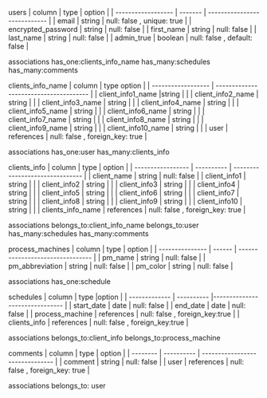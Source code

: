 
users
| column             | type    | option                       | 
| ------------------ | ------- | ---------------------------- | 
| email              | string  | null: false , unique: true   | 
| encrypted_password | string  | null: false                  | 
| first_name         | string  | null: false                  | 
| last_name          | string  | null: false                  | 
| admin_true         | boolean | null: false , default: false | 

associations
has_one:clients_info_name
has_many:schedules
has_many:comments

clients_info_name
| column             | type   option                                | 
| ------------------ | --------------------------------------       | 
| client_info1_name  |string      |                                 | 
| client_info2_name  | string     |                                 | 
| client_info3_name  | string     |                                 | 
| client_info4_name  | string     |                                 | 
| client_info5_name  | string     |                                 | 
| client_info6_name  | string     |                                 | 
| client_info7_name  | string     |                                 | 
| client_info8_name  | string     |                                 | 
| client_info9_name  | string     |                                 | 
| client_info10_name | string     |                                 | 
| user               | references | null: false , foreign_key: true |

associations
has_one:user
has_many:clients_info


clients_info
| column            | type       | option                          | 
| ----------------- | ---------- | ------------------------------- | 
| client_name       | string     | null: false                     | 
| client_info1      | string     |                                 | 
| client_info2      | string     |                                 | 
| client_info3      | string     |                                 | 
| client_info4      | string     |                                 | 
| client_info5      | string     |                                 | 
| client_info6      | string     |                                 | 
| client_info7      | string     |                                 | 
| client_info8      | string     |                                 | 
| client_info9      | string     |                                 | 
| client_info10     | string     |                                 | 
| clients_info_name | references | null: false , foreign_key: true | 

associations
belongs_to:client_info_name
belongs_to:user
has_many:schedules
has_many:comments

process_machines
| column          | type   | option                           | 
| --------------- | ------ | -------------------------------- | 
| pm_name         | string | null: false                      | 
| pm_abbreviation | string | null: false                      | 
| pm_color        | string | null: false                      |

associations
has_one:schedule


schedules
| column          | type       |option                          | 
| -------------   | ---------- |------------------------------- | 
| start_date      | date       | null: false                    | 
| end_date        | date       | null: false                    | 
| process_machine | references | null: false , foreign_key:true | 
| clients_info    | references | null: false , foreign_key:true | 

associations
belongs_to:client_info
belongs_to:process_machine

comments
| column   | type       | option                          | 
| -------- | ---------- | ------------------------------- | 
| comment  | string     | null: false                     | 
| user     | references | null: false , foreign_key: true | 

associations
belongs_to: user



